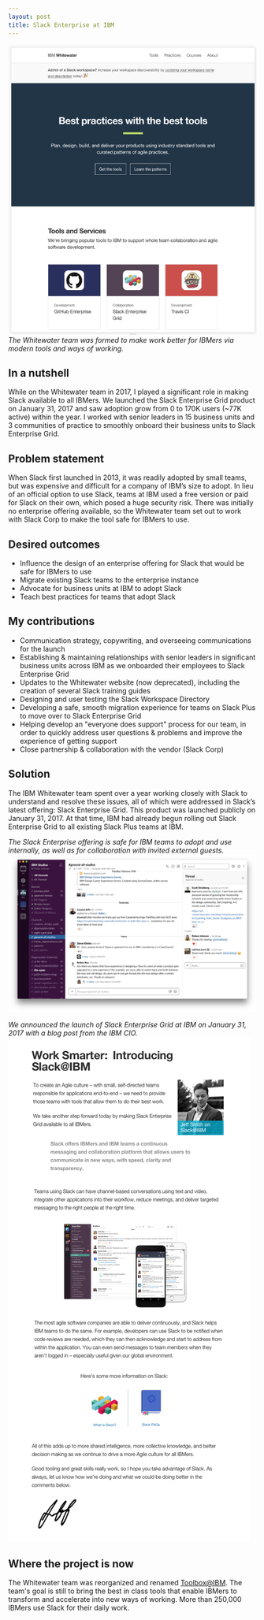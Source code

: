 ```yaml
---
layout: post
title: Slack Enterprise at IBM
---
```


![Slack at IBM](/images/slack/whitewater-website.png)
_The Whitewater team was formed to make work better for IBMers via modern tools and ways of working._

## In a nutshell
While on the Whitewater team in 2017, I played a significant role in making Slack available to all IBMers. We launched the Slack Enterprise Grid product on January 31, 2017 and saw adoption grow from 0 to 170K users (~77K active) within the year. I worked with senior leaders in 15 business units and 3 communities of practice to smoothly onboard their business units to Slack Enterprise Grid.

## Problem statement
When Slack first launched in 2013, it was readily adopted by small teams, but was expensive and difficult for a company of IBM’s size to adopt. In lieu of an official option to use Slack, teams at IBM used a free version or paid for Slack on their own, which posed a huge security risk. There was initially no enterprise offering available, so the Whitewater team set out to work with Slack Corp to make the tool safe for IBMers to use.

## Desired outcomes
- Influence the design of an enterprise offering for Slack that would be safe for IBMers to use
- Migrate existing Slack teams to the enterprise instance
- Advocate for business units at IBM to adopt Slack
- Teach best practices for teams that adopt Slack

## My contributions
- Communication strategy, copywriting, and overseeing communications for the launch
- Establishing & maintaining relationships with senior leaders in significant business units across IBM as we onboarded their employees to Slack Enterprise Grid
- Updates to the Whitewater website (now deprecated), including the creation of several Slack training guides
- Designing and user testing the Slack Workspace Directory
- Developing a safe, smooth migration experience for teams on Slack Plus to move over to Slack Enterprise Grid
- Helping develop an "everyone does support" process for our team, in order to quickly address user questions & problems and improve the experience of getting support
- Close partnership & collaboration with the vendor (Slack Corp)

## Solution
The IBM Whitewater team spent over a year working closely with Slack to understand and resolve these issues, all of which were addressed in Slack’s latest offering: Slack Enterprise Grid. This product was launched publicly on January 31, 2017. At that time, IBM had already begun rolling out Slack Enterprise Grid to all existing Slack Plus teams at IBM.

_The Slack Enterprise offering is safe for IBM teams to adopt and use internally, as well as for collaboration with invited external guests._
![Slack Enterprise](/images/slack/slack-enterprise.png)

_We announced the launch of Slack Enterprise Grid at IBM on January 31, 2017 with a blog post from the IBM CIO._
![CIO blog post](/images/slack/slack.png)

## Where the project is now
The Whitewater team was reorganized and renamed [Toolbox@IBM](https://w3.ibm.com/w3publisher/toolbox/whitewater-now-toolbox). The team's goal is still to bring the best in class tools that enable IBMers to transform and accelerate into new ways of working. More than 250,000 IBMers use Slack for their daily work.
